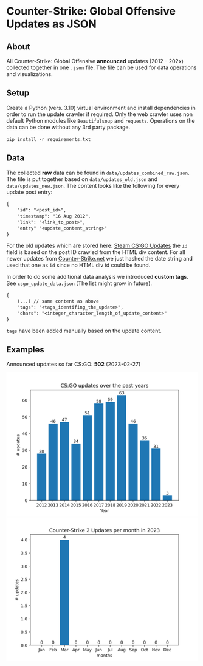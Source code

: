 # Counter-Strike: Global Offensive Updates as JSON
## About
All Counter-Strike: Global Offensive **announced** updates (2012 - 202x) collected together in one `.json` file. The file can be used for data operations and visualizations.

## Setup
Create a Python (vers. 3.10) virtual environment and install dependencies in order to run the update crawler if required. Only the web crawler uses non default Python modules like `Beautifulsoup` and `requests`. Operations on the data can be done without any 3rd party package.

`pip install -r requirements.txt`

## Data
The collected **raw** data can be found in `data/updates_combined_raw.json`. The file is put together based on `data/updates_old.json` and `data/updates_new.json`. The content looks like the following for every update post entry:
```
{
    "id": "<post_id>",
    "timestamp": "16 Aug 2012",
    "link": "<link_to_post>",
    "entry" "<update_content_string>"
}
```
For the old updates which are stored here: [Steam CS:GO Updates](https://store.steampowered.com/oldnews/?appids=730&appgroupname=Counter-Strike%3A+Global+Offensive&feed=steam_updates) the `id` field is based on the post ID crawled from the HTML div content. For all newer updates from [Counter-Strike.net](https://blog.counter-strike.net/index.php/category/updates/) we just hashed the date string and used that one as `id` since no HTML div id could be found.

In order to do some additional data analysis we introduced **custom tags**. See `csgo_update_data.json` (The list might grow in future).

```
{
    (...) // same content as above
    "tags": "<tags_identifing_the_update>",
    "chars": "<integer_character_length_of_update_content>"
}
```
`tags` have been added manually based on the update content.

## Examples
Announced updates so far CS:GO: **502** (2023-02-27)

![CS:GO updates over the past years](images/csgo_updates_per_year.png)
![Counter-Strike 2 updates in 2023](images/cs2_updates_per_month.png)
